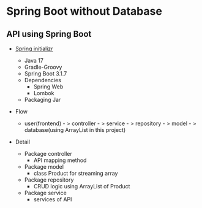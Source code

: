 # Spring Boot without Database

## API using Spring Boot
- [Spring initializr](https://start.spring.io/)
    - Java 17 
    - Gradle-Groovy
    - Spring Boot 3.1.7
    - Dependencies
      - Spring Web
      - Lombok
    - Packaging Jar

- Flow
  - user(frontend) - > controller - > service - > repository - > model - > database(using ArrayList in this project)

- Detail
  - Package controller
    - API mapping method
  - Package model
    - class Product for streaming array
  - Package repository
    - CRUD logic using ArrayList of Product
  - Package service
    - services of API

